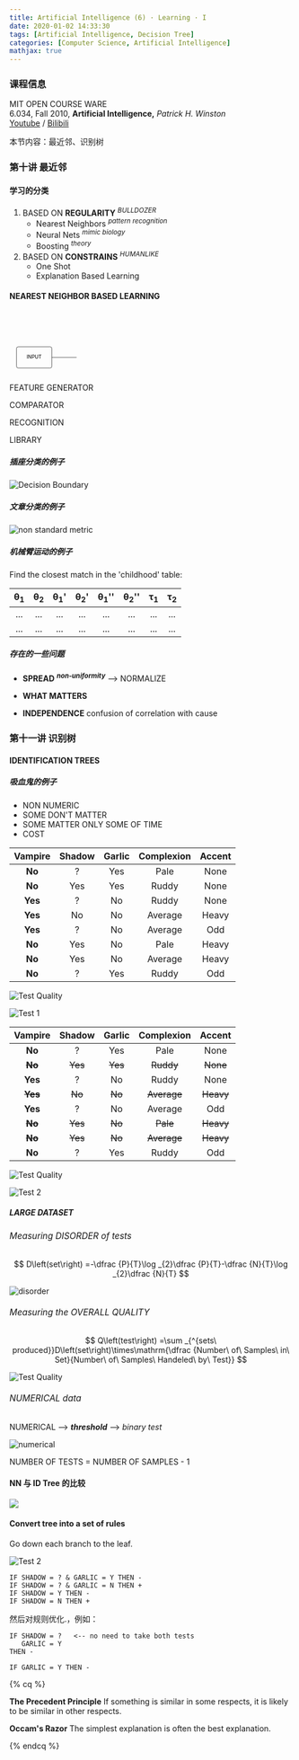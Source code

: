 ```yaml
---
title: Artificial Intelligence (6) · Learning · I
date: 2020-01-02 14:33:30
tags: [Artificial Intelligence, Decision Tree]
categories: [Computer Science, Artificial Intelligence]
mathjax: true
---
```


### 课程信息

MIT OPEN COURSE WARE  
6.034, Fall 2010, **Artificial Intelligence,** *Patrick H. Winston*  
[Youtube](https://www.youtube.com/watch?v=TjZBTDzGeGg&list=PLUl4u3cNGP63gFHB6xb-kVBiQHYe_4hSi) / [Bilibili](https://www.bilibili.com/video/av75097245)

本节内容：最近邻、识别树

<!-- more -->

### 第十讲 最近邻

#### 学习的分类

1. BASED ON **REGULARITY** <sup>*BULLDOZER*</sup>
   - Nearest Neighbors <sup>*pattern recognition*</sup>
   - Neural Nets <sup>*mimic biology*</sup>
   - Boosting <sup>*theory*</sup>
2. BASED ON **CONSTRAINS** <sup>*HUMANLIKE*</sup>
   - One Shot
   - Explanation Based Learning

#### NEAREST NEIGHBOR BASED LEARNING

<svg viewBox="0 0 800 180" xmlns="http://www.w3.org/2000/svg">
   <!-- 矩形节点 -->
   <rect x="20" y="100"
         width="100" height="60" rx="5"
         fill="transparent" stroke="black"/>
   <text x="70" y="130"
         text-anchor="middle"
         dominant-baseline="middle">
      INPUT
   </text>

   <!-- 箭头连接线 -->
   <path d="M 120,130 L 190,130" stroke="black" fill="none"/>
    
   <rect x="190" y="100"
         width="150" height="60" rx="5"
         fill="transparent" stroke="black"/>
   <text x="265" y="120"
         text-anchor="middle"
         dominant-baseline="middle">
      <tspan x="265" dy="0">FEATURE</tspan>
      <tspan x="265" dy="20">GENERATOR</tspan>
   </text>

   <!-- 箭头连接线 -->
   <path d="M 340,130 L 410,130" stroke="black" fill="none"/>
    
   <rect x="410" y="100"
         width="150" height="60" rx="5"
         fill="transparent" stroke="black"/>
   <text x="485" y="130"
         text-anchor="middle"
         dominant-baseline="middle">
      COMPARATOR
   </text>

   <!-- 箭头连接线 -->
   <path d="M 560,130 L 630,130" stroke="black" fill="none"/>

   <rect x="630" y="100"
         width="150" height="60" rx="5"
         fill="transparent" stroke="black"/>
   <text x="705" y="130"
         text-anchor="middle"
         dominant-baseline="middle">
      RECOGNITION
   </text>

   <!-- 箭头连接线 -->
   <path d="M 485,60 L 485,100" stroke="black" fill="none"/>

   <rect x="410" y="20"
         width="150" height="40" rx="5"
         fill="transparent" stroke="black"/>
   <text x="485" y="40"
         text-anchor="middle"
         dominant-baseline="middle">
      LIBRARY
   </text>
</svg>

##### 插座分类的例子

![Decision Boundary](Artificial-Intelligence-Patrick-Winston-6/db.jpg)

##### 文章分类的例子

![non standard metric](Artificial-Intelligence-Patrick-Winston-6/nonsm.jpg)

##### 机械臂运动的例子

Find the closest match in the 'childhood' table:

| θ<sub>1</sub> | θ<sub>2</sub> | θ<sub>1</sub>' | θ<sub>2</sub>' | θ<sub>1</sub>'' | θ<sub>2</sub>'' | τ<sub>1</sub> | τ<sub>2</sub> |
| :-----------: | :-----------: | :------------: | :------------: | :-------------: | :-------------: | :-----------: | :-----------: |
|      ...      |      ...      |      ...       |      ...       |       ...       |       ...       |      ...      |      ...      |
|      ...      |      ...      |      ...       |      ...       |       ...       |       ...       |      ...      |      ...      |

##### 存在的一些问题

- **SPREAD** <sup>***non-uniformity***</sup> --> NORMALIZE

- **WHAT MATTERS**

- **INDEPENDENCE**
  confusion of correlation with cause

### 第十一讲 识别树

#### IDENTIFICATION TREES

##### 吸血鬼的例子

- NON NUMERIC
- SOME DON'T MATTER
- SOME MATTER ONLY SOME OF TIME
- COST

| Vampire | Shadow | Garlic | Complexion | Accent |
| :-----: | :----: | :----: | :--------: | :----: |
| **No**  |   ?    |  Yes   |    Pale    |  None  |
| **No**  |  Yes   |  Yes   |   Ruddy    |  None  |
| **Yes** |   ?    |   No   |   Ruddy    |  None  |
| **Yes** |   No   |   No   |  Average   | Heavy  |
| **Yes** |   ?    |   No   |  Average   |  Odd   |
| **No**  |  Yes   |   No   |    Pale    | Heavy  |
| **No**  |  Yes   |   No   |  Average   | Heavy  |
| **No**  |   ?    |  Yes   |   Ruddy    |  Odd   |

![Test Quality](Artificial-Intelligence-Patrick-Winston-6/tq.jpg)

![Test 1](Artificial-Intelligence-Patrick-Winston-6/id.jpg)

|   Vampire   | Shadow  | Garlic  | Complexion  |  Accent   |
| :---------: | :-----: | :-----: | :---------: | :-------: |
|   **No**    |    ?    |   Yes   |    Pale     |   None    |
| ~~**No**~~  | ~~Yes~~ | ~~Yes~~ |  ~~Ruddy~~  | ~~None~~  |
|   **Yes**   |    ?    |   No    |    Ruddy    |   None    |
| ~~**Yes**~~ | ~~No~~  | ~~No~~  | ~~Average~~ | ~~Heavy~~ |
|   **Yes**   |    ?    |   No    |   Average   |    Odd    |
| ~~**No**~~  | ~~Yes~~ | ~~No~~  |  ~~Pale~~   | ~~Heavy~~ |
| ~~**No**~~  | ~~Yes~~ | ~~No~~  | ~~Average~~ | ~~Heavy~~ |
|   **No**    |    ?    |   Yes   |    Ruddy    |    Odd    |

![Test Quality](Artificial-Intelligence-Patrick-Winston-6/t2.jpg)

![Test 2](Artificial-Intelligence-Patrick-Winston-6/idt.jpg)

##### LARGE DATASET

###### <span style="font-size:110%;">Measuring DISORDER of tests</span>

$$
D\left(set\right) =-\dfrac {P}{T}\log _{2}\dfrac {P}{T}-\dfrac {N}{T}\log _{2}\dfrac {N}{T}
$$

![disorder](Artificial-Intelligence-Patrick-Winston-6/plot.png)

###### <span style="font-size:110%;">Measuring the OVERALL QUALITY</span>

$$
Q\left(test\right) =\sum _{^{sets\ produced}}D\left(set\right)\times\mathrm{\dfrac {Number\ of\ Samples\ in\ Set}{Number\ of\ Samples\ Handeled\ by\ Test}}
$$

![Test Quality](Artificial-Intelligence-Patrick-Winston-6/q.jpg)

###### <span style="font-size:110%;">NUMERICAL data</span>

NUMERICAL --> ***threshold*** --> *binary test*

![numerical](Artificial-Intelligence-Patrick-Winston-6/t.jpg)

NUMBER OF TESTS = NUMBER OF SAMPLES - 1

#### NN 与 ID Tree 的比较

![](Artificial-Intelligence-Patrick-Winston-6/c.jpg)

#### Convert tree into a set of rules

Go down each branch to the leaf.

![Test 2](Artificial-Intelligence-Patrick-Winston-6/idt.jpg)

```
IF SHADOW = ? & GARLIC = Y THEN -
IF SHADOW = ? & GARLIC = N THEN +
IF SHADOW = Y THEN -
IF SHADOW = N THEN +
```

然后对规则优化.，例如：

```
IF SHADOW = ?   <-- no need to take both tests
   GARLIC = Y
THEN -

IF GARLIC = Y THEN -
```

{% cq %}

**The Precedent Principle**
If something is similar in some respects, it is likely to be similar in other respects.

**Occam's Razor**
The simplest explanation is often the best explanation.

{% endcq %}
